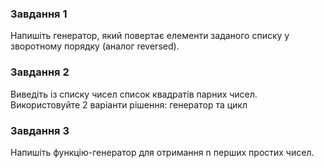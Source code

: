 ### Завдання 1

Напишіть генератор, який повертає елементи заданого списку у зворотному порядку (аналог reversed).

### Завдання 2

Виведіть із списку чисел список квадратів парних чисел. Використовуйте 2 варіанти рішення: генератор та цикл

### Завдання 3

Напишіть функцію-генератор для отримання n перших простих чисел.